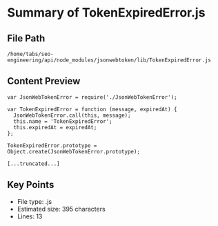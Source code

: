 # Summary of TokenExpiredError.js
  
## File Path
`/home/tabs/seo-engineering/api/node_modules/jsonwebtoken/lib/TokenExpiredError.js`

## Content Preview
```
var JsonWebTokenError = require('./JsonWebTokenError');

var TokenExpiredError = function (message, expiredAt) {
  JsonWebTokenError.call(this, message);
  this.name = 'TokenExpiredError';
  this.expiredAt = expiredAt;
};

TokenExpiredError.prototype = Object.create(JsonWebTokenError.prototype);

[...truncated...]
```

## Key Points
- File type: .js
- Estimated size: 395 characters
- Lines: 13

